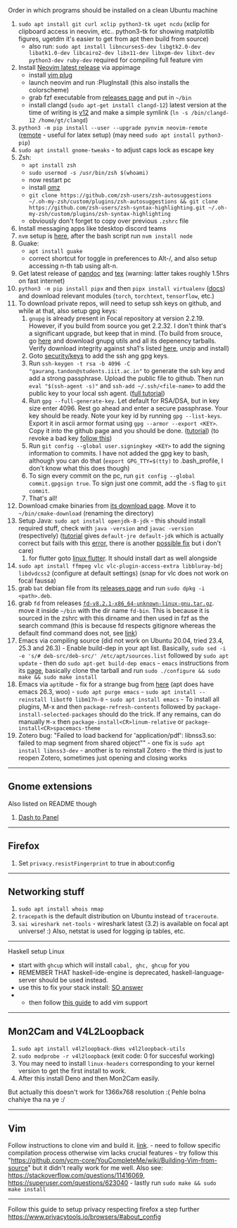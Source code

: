   Order in which programs should be installed on a clean Ubuntu machine
  
  1. `sudo apt install git curl xclip python3-tk uget ncdu` (xclip for clipboard access in neovim, etc.. python3-tk for showing matplotlib figures, ugetdm it's easier to get from apt then build from source)
      - also run: `sudo apt install libncurses5-dev libgtk2.0-dev libatk1.0-dev libcairo2-dev libx11-dev libxpm-dev libxt-dev python3-dev ruby-dev` required for compiling full feature vim
  3. Install [Neovim latest release](https://github.com/neovim/neovim/releases/latest) via appimage
      - install [vim plug](https://github.com/junegunn/vim-plug)
      - launch neovim and run :PlugInstall (this also installs the colorscheme)
      - grab fzf executable from [releases page](https://github.com/junegunn/fzf/releases) and put in `~/bin`
      - install clangd (`sudo apt-get install clangd-12`) latest version at the time of writing is [v12](https://clangd.llvm.org/installation) and make a simple symlink (`ln -s /bin/clangd-12 /home/gt/clangd`)
  5. `python3 -m pip install --user --upgrade pynvim neovim-remote` ([remote](https://github.com/mhinz/neovim-remote) - useful for latex setup) (may need `sudo apt install python3-pip`) 
  6. `sudo apt install gnome-tweaks` - to adjust caps lock as escape key
  7. Zsh:
      - `apt install zsh`
      - `sudo usermod -s /usr/bin/zsh $(whoami)`
      - now restart pc
      - install [omz](https://github.com/ohmyzsh/ohmyzsh)
      - `git clone https://github.com/zsh-users/zsh-autosuggestions ~/.oh-my-zsh/custom/plugins/zsh-autosuggestions && git clone https://github.com/zsh-users/zsh-syntax-highlighting.git ~/.oh-my-zsh/custom/plugins/zsh-syntax-highlighting`
      - obviously don't forget to copy over previous `.zshrc` file
  8. Install messaging apps like tdesktop discord teams
  9. `nvm` setup is [here](https://github.com/nvm-sh/nvm#installing-and-updating), after the bash script run `nvm install node`
  10. Guake:
      - `apt install guake`
      - correct shortcut for toggle in preferences to Alt-/, and also setup accessing n-th tab using alt-n.
  11. Get latest release of [pandoc](https://github.com/jgm/pandoc/releases/latest) and [tex](https://www.tug.org/texlive/acquire-netinstall.html) (warning: latter takes roughly 1.5hrs on fast internet)
  12. `python3 -m pip install pipx` and then `pipx install virtualenv` ([docs](https://virtualenv.pypa.io/en/stable/installation.html)) and download relevant modules (`torch`, `torchtext`, `tensorflow`, etc.)
  13. To download private repos, will need to setup ssh keys on github, and while at that, also setup gpg keys:
      1. `gnupg` is already present in Focal repository at version 2.2.19. However, if you build from source you get 2.2.32. I don't think that's a significant upgrade, but keep that in mind. (To build from srouce, go [here](https://www.gnupg.org/download/) and download gnupg utils and all its depenency tarballs. Verify download integrity against sha1's listed [here](https://www.gnupg.org/download/integrity_check.html), unzip and install)
      2. Goto [security/keys](https://github.com/settings/keys) to add the ssh ang gpg keys.
      3. Run `ssh-keygen -t rsa -b 4096 -C "gaurang.tandon@students.iiit.ac.in"` to generate the ssh key and add a strong passphrase. Upload the public file to github. Then run `eval "$(ssh-agent -s)"` and `ssh-add ~/.ssh/<file-name>` to add the public key to your local ssh agent. ([full tutorial](https://docs.github.com/en/github/authenticating-to-github/generating-a-new-ssh-key-and-adding-it-to-the-ssh-agent))
      4. Run `gpg --full-generate-key`. Let default for RSA/DSA, but in key size enter 4096. Rest go ahead and enter a secure passphrase. Your key should be ready. Note your key id by running `gpg --list-keys`. Export it in ascii armor format using `gpg --armor --export <KEY>`. Copy it into the github page and you should be done. ([tutorial](https://docs.github.com/en/github/authenticating-to-github/generating-a-new-gpg-key)) (to revoke a bad key [follow this](https://superuser.com/questions/1526283/how-to-revoke-a-gpg-key-and-upload-in-gpg-server))
      5. Run `git config --global user.signingkey <KEY>` to add the signing information to commits. I have not added the gpg key to bash, although you can do that (`export GPG_TTY=$(tty)` to .bash_profile, I don't know what this does though)
      6. To sign every commit on the pc, run `git config --global commit.gpgsign true`. To sign just one commit, add the `-S` flag to `git commit`.
      7. That's all!
  14. Download cmake binaries from [its download page](https://cmake.org/download/). Move it to `~/bin/cmake-download` (renaming the directory)
  16. Setup Java: `sudo apt install openjdk-8-jdk` - this should install required stuff, check with `java -version` and `javac -version` (respectively) ([tutorial](https://www.digitalocean.com/community/tutorials/how-to-install-java-with-apt-on-ubuntu-20-04) gives `default-jre default-jdk` which is actually correct but fails with this [error](https://stackoverflow.com/questions/55436585/), there is another [possible fix](https://stackoverflow.com/questions/47150410/failed-to-run-sdkmanager-list-with-java-9) but i don't care)
      1. for flutter goto [linux flutter](https://flutter.dev/docs/get-started/install/linux). It should install dart as well alongside
  17. `sudo apt install ffmpeg vlc vlc-plugin-access-extra libbluray-bdj libdvdcss2` (configure at default settings) (snap for vlc does not work on focal faussa)
  18. grab `bat` debian file from its [releases page](https://github.com/sharkdp/bat/releases) and run `sudo dpkg -i <path>.deb`.
  19. grab `fd` from releases [`fd-v8.2.1-x86_64-unknown-linux-gnu.tar.gz`](https://github.com/sharkdp/fd/releases). move it inside `~/bin` with the dir name `fd-bin`. This is because it is sourced in the zshrc with this dirname and then used in fzf as the search command (this is because fd respects gitignore whereas the default find command does not, see [link](https://github.com/junegunn/fzf#respecting-gitignore))
  20. Emacs via compiling source (did not work on Ubuntu 20.04, tried 23.4, 25.3 and 26.3)
    - Enable build-dep in your apt list. Basically, `sudo sed -i -e 's/# deb-src/deb-src/' /etc/apt/sources.list` followed by `sudo apt update`
    - then do `sudo apt-get build-dep emacs`
    - `emacs` instructions from its [page](https://www.gnu.org/software/emacs/download.html), basically clone the tarball and run `sudo ./configure && sudo make && sudo make install`
  21. Emacs via `apt`itude - fix for a strange bug from [here](https://askubuntu.com/questions/1237698/emacs-installation-fails-on-ubuntu-20-04) (apt does have emacs 26.3, woo)
    - `sudo apt purge emacs`
    - `sudo apt install --reinstall libotf0 libm17n-0`
    - `sudo apt install emacs`
    - To install all plugins, M-x and then `package-refresh-contents` followed by `package-install-selected-packages` should do the trick. If any remains, can do manually `M-x` then `package-install<CR>linum-relative` or `package-install<CR>spacemacs-theme`
  22. Zotero bug: "Failed to load backend for 'application/pdf': libnss3.so: failed to map segment from shared object""
    - one fix is `sudo apt install libnss3-dev`
    - another is to reinstall Zotero
    - the third is just to reopen Zotero, sometimes just opening and closing works

-----

## Gnome extensions


Also listed on README though

1. [Dash to Panel](https://extensions.gnome.org/extension/1160/dash-to-panel/)

------

## Firefox

1. Set `privacy.resistFingerprint` to true in about:config

------

## Networking stuff

1. `sudo apt install whois nmap`
2. `tracepath` is the default distribution on Ubuntu instead of `traceroute`.
3. `sai wireshark net-tools` - wireshark latest (3.2) is available on focal apt universe! :) Also, netstat is used for logging ip tables, etc.

-------

Haskell setup Linux

- start with `ghcup` which will install `cabal, ghc, ghcup` for you
- REMEMBER THAT haskell-ide-engine is deprecated, haskell-language-server should be used instead.
- use this to fix your stack install: [SO answer](https://stackoverflow.com/questions/53385640/how-to-prevent-stack-from-downloading-ghc-for-every-new-project)
- - then follow [this guide](http://marco-lopes.com/articles/Vim-and-Haskell-in-2019/) to add vim support

------

## Mon2Cam and V4L2Loopback

1. `sudo apt install v4l2loopback-dkms v4l2loopback-utils`
2. `sudo modprobe -r v4l2loopback` (exit code: 0 for succesful working)
3. You may need to install `linux-headers` corresponding to your kernel version to get the first install to work.
4. After this install Deno and then Mon2Cam easily.

But actually this doesn't work for 1366x768 resolution :( Pehle bolna chahiye tha na ye :/

-------

## Vim

Follow instructions to clone vim and build it. [link](https://www.vim.org/git.php). 
    - need to follow specific compilation process otherwise vim lacks crucial features
    - try follow this "https://github.com/ycm-core/YouCompleteMe/wiki/Building-Vim-from-source" but it didn't really work for me well. Also see: https://stackoverflow.com/questions/11416069, https://superuser.com/questions/623040
    - lastly run `sudo make && sudo make install`

-------

Follow this guide to setup privacy respecting firefox a step further https://www.privacytools.io/browsers/#about_config
